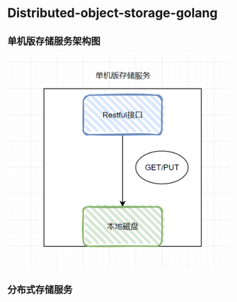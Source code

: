 # Distributed-object-storage-golang
## 单机版存储服务架构图

![image-20220427214141254](https://raw.githubusercontent.com/GitWhitestorm/blog-image/master/img/image-20220427214141254.png)

## 分布式存储服务



